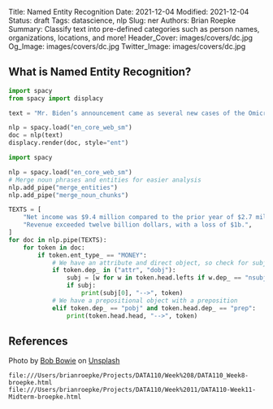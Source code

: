 Title: Named Entity Recognition
Date: 2021-12-04
Modified: 2021-12-04
Status: draft
Tags: datascience, nlp
Slug: ner
Authors: Brian Roepke
Summary: Classify text into pre-defined categories such as person names, organizations, locations, and more!
Header_Cover: images/covers/dc.jpg
Og_Image: images/covers/dc.jpg
Twitter_Image: images/covers/dc.jpg
## What is Named Entity Recognition?


```python
import spacy
from spacy import displacy

text = "Mr. Biden’s announcement came as several new cases of the Omicron variant were reported in the United States, including five people in New York State, a Minnesota resident who had recently traveled to New York City and a Colorado resident who had recently returned from southern Africa. Hawaii also reported its first known case, and California its second."

nlp = spacy.load("en_core_web_sm")
doc = nlp(text)
displacy.render(doc, style="ent")
```

```python
import spacy

nlp = spacy.load("en_core_web_sm")
# Merge noun phrases and entities for easier analysis
nlp.add_pipe("merge_entities")
nlp.add_pipe("merge_noun_chunks")

TEXTS = [
    "Net income was $9.4 million compared to the prior year of $2.7 million.",
    "Revenue exceeded twelve billion dollars, with a loss of $1b.",
]
for doc in nlp.pipe(TEXTS):
    for token in doc:
        if token.ent_type_ == "MONEY":
            # We have an attribute and direct object, so check for subject
            if token.dep_ in ("attr", "dobj"):
                subj = [w for w in token.head.lefts if w.dep_ == "nsubj"]
                if subj:
                    print(subj[0], "-->", token)
            # We have a prepositional object with a preposition
            elif token.dep_ == "pobj" and token.head.dep_ == "prep":
                print(token.head.head, "-->", token)
```

## References

Photo by <a href="https://unsplash.com/@connave?utm_source=unsplash&utm_medium=referral&utm_content=creditCopyText">Bob Bowie</a> on <a href="https://unsplash.com/s/photos/washington-dc?utm_source=unsplash&utm_medium=referral&utm_content=creditCopyText">Unsplash</a>

[^SPACY]: [Spacy: Industrial-Strength Natural Language Processing](https://spacy.io)

```text
file:///Users/brianroepke/Projects/DATA110/Week%208/DATA110_Week8-broepke.html
file:///Users/brianroepke/Projects/DATA110/Week%2011/DATA110-Week11-Midterm-broepke.html 
```